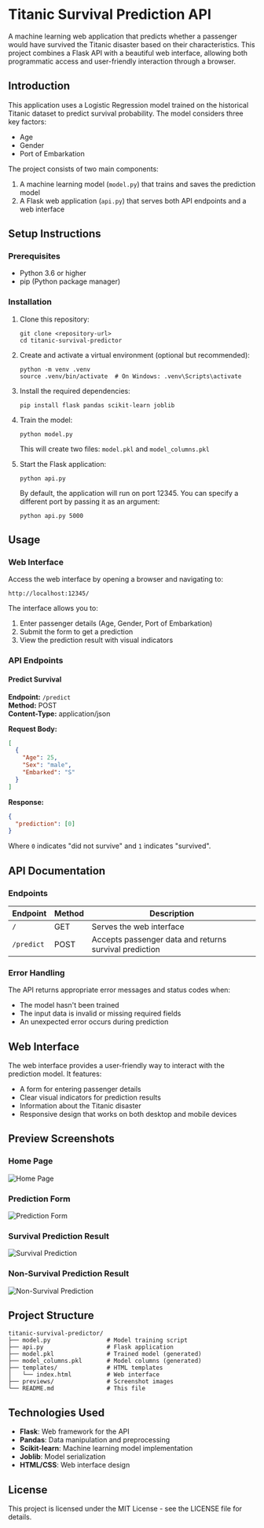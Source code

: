 # Titanic Survival Prediction API

A machine learning web application that predicts whether a passenger would have survived the Titanic disaster based on their characteristics. This project combines a Flask API with a beautiful web interface, allowing both programmatic access and user-friendly interaction through a browser.

## Introduction

This application uses a Logistic Regression model trained on the historical Titanic dataset to predict survival probability. The model considers three key factors:

- Age
- Gender
- Port of Embarkation

The project consists of two main components:
1. A machine learning model (`model.py`) that trains and saves the prediction model
2. A Flask web application (`api.py`) that serves both API endpoints and a web interface

## Setup Instructions

### Prerequisites
- Python 3.6 or higher
- pip (Python package manager)

### Installation

1. Clone this repository:
   ```
   git clone <repository-url>
   cd titanic-survival-predictor
   ```

2. Create and activate a virtual environment (optional but recommended):
   ```
   python -m venv .venv
   source .venv/bin/activate  # On Windows: .venv\Scripts\activate
   ```

3. Install the required dependencies:
   ```
   pip install flask pandas scikit-learn joblib
   ```

4. Train the model:
   ```
   python model.py
   ```
   This will create two files: `model.pkl` and `model_columns.pkl`

5. Start the Flask application:
   ```
   python api.py
   ```
   By default, the application will run on port 12345. You can specify a different port by passing it as an argument:
   ```
   python api.py 5000
   ```

## Usage

### Web Interface

Access the web interface by opening a browser and navigating to:
```
http://localhost:12345/
```

The interface allows you to:
1. Enter passenger details (Age, Gender, Port of Embarkation)
2. Submit the form to get a prediction
3. View the prediction result with visual indicators

### API Endpoints

#### Predict Survival

**Endpoint:** `/predict`  
**Method:** POST  
**Content-Type:** application/json  

**Request Body:**
```json
[
  {
    "Age": 25,
    "Sex": "male",
    "Embarked": "S"
  }
]
```

**Response:**
```json
{
  "prediction": [0]
}
```
Where `0` indicates "did not survive" and `1` indicates "survived".

## API Documentation

### Endpoints

| Endpoint | Method | Description |
|----------|--------|-------------|
| `/` | GET | Serves the web interface |
| `/predict` | POST | Accepts passenger data and returns survival prediction |

### Error Handling

The API returns appropriate error messages and status codes when:
- The model hasn't been trained
- The input data is invalid or missing required fields
- An unexpected error occurs during prediction

## Web Interface

The web interface provides a user-friendly way to interact with the prediction model. It features:

- A form for entering passenger details
- Clear visual indicators for prediction results
- Information about the Titanic disaster
- Responsive design that works on both desktop and mobile devices

## Preview Screenshots

### Home Page
![Home Page](previews/SCR-20250304-nuvp.png)

### Prediction Form
![Prediction Form](previews/SCR-20250304-nvch-2.png)

### Survival Prediction Result
![Survival Prediction](previews/SCR-20250304-nwam.png)

### Non-Survival Prediction Result
![Non-Survival Prediction](previews/SCR-20250304-nwgc.png)

## Project Structure

```
titanic-survival-predictor/
├── model.py                # Model training script
├── api.py                  # Flask application
├── model.pkl               # Trained model (generated)
├── model_columns.pkl       # Model columns (generated)
├── templates/              # HTML templates
│   └── index.html          # Web interface
├── previews/               # Screenshot images
└── README.md               # This file
```

## Technologies Used

- **Flask**: Web framework for the API
- **Pandas**: Data manipulation and preprocessing
- **Scikit-learn**: Machine learning model implementation
- **Joblib**: Model serialization
- **HTML/CSS**: Web interface design

## License

This project is licensed under the MIT License - see the LICENSE file for details.